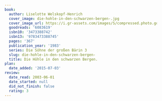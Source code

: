 ```yaml
---
book:
  author: Liselotte Welskopf-Henrich
  cover_image: die-hohle-in-den-schwarzen-bergen-.jpg
  cover_image_url: https://i.gr-assets.com/images/S/compressed.photo.goodreads.com/books/1385369045l/6083619._SX98_.jpg
  goodreads: '6083619'
  isbn10: '3473388742'
  isbn13: '9783473388745'
  pages: '367'
  publication_year: '1983'
  series: Die Söhne der großen Bärin 3
  slug: die-hohle-in-den-schwarzen-bergen-
  title: Die Höhle in den schwarzen Bergen.
plan:
  date_added: '2015-07-03'
review:
  date_read: 2003-06-01
  date_started: null
  did_not_finish: false
  rating: 3
---
```

